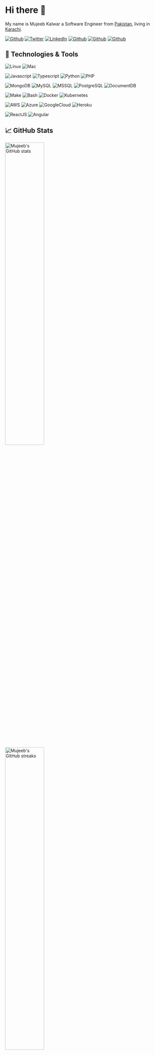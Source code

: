 # Hi there 👋

My name is Mujeeb Kalwar a Software Engineer from [Pakistan](https://unsplash.com/s/photos/pakistan), living in [Karachi](https://unsplash.com/s/photos/karachi).

[![Github](https://img.shields.io/badge/Medium-12100E?style=for-the-badge&logo=medium&logoColor=white)](http://mujeeb.move.com)
[![Twitter](https://img.shields.io/badge/Twitter-1DA1F2?style=for-the-badge&logo=twitter&logoColor=white&label=)](https://twitter.com/mujeeb_kalwar_1)
[![LinkedIn](https://img.shields.io/badge/LinkedIn-0077B5?style=for-the-badge&logo=linkedin&logoColor=white)](https://www.linkedin.com/in/mujeeb-kalwar)
[![Github](https://img.shields.io/badge/GitHub-100000?style=for-the-badge&logo=github&logoColor=white)](https://github.com/MujeebullahKalwar)
[![Github](https://img.shields.io/badge/Gmail-D14836?style=for-the-badge&logo=gmail&logoColor=white)](mailto:mujeebkalwar.mk@gmail.com)
[![Github](https://img.shields.io/badge/Telegram-2CA5E0?style=for-the-badge&logo=telegram&logoColor=white&label=@mujeebkalwar)](tg://resolve?domain=@mujeebkalwar)

## 🔧 Technologies & Tools

![Linux](https://img.shields.io/badge/OS-Linux-informational?style=flat&logo=linux&logoColor=white&color=2bbc8a)
![Mac](https://img.shields.io/badge/OS-Mac-informational?style=flat&logo=macos&logoColor=white&color=2bbc8a)

![Javascript](https://img.shields.io/badge/Code-JavaScript-informational?style=flat&logo=javascript&logoColor=white&color=FF6666)
![Typescript](https://img.shields.io/badge/Code-Typescript-informational?style=flat&logo=typescript&logoColor=white&color=FF6666)
![Python](https://img.shields.io/badge/Code-Python-informational?style=flat&logo=python&logoColor=white&color=FF6666)
![PHP](https://img.shields.io/badge/Code-PHP-informational?style=flat&logo=php&logoColor=white&color=FF6666)

![MongoDB](https://img.shields.io/badge/DB-MongoDB-informational?style=flat&logo=mongodb&logoColor=white&color=668AFF)
![MySQL](https://img.shields.io/badge/DB-MySQL-informational?style=flat&logo=mysql&logoColor=white&color=668AFF)
![MSSQL](https://img.shields.io/badge/DB-MSSQL-informational?style=flat&logo=mssql&logoColor=white&color=668AFF)
![PostgreSQL](https://img.shields.io/badge/DB-PostgreSQL-informational?style=flat&logo=postgresql&logoColor=white&color=668AFF)
![DocumentDB](https://img.shields.io/badge/DB-DocumentDB-informational?style=flat&logo=db&logoColor=white&color=668AFF)


![Make](https://img.shields.io/badge/Code-Make-informational?style=flat&logo=cmake&logoColor=white&color=FFFC66)
![Bash](https://img.shields.io/badge/Shell-Bash-informational?style=flat&logo=gnu-bash&logoColor=white&color=FFFC66)
![Docker](https://img.shields.io/badge/Tools-Docker-informational?style=flat&logo=docker&logoColor=white&color=FFFC66)
![Kubernetes](https://img.shields.io/badge/Tools-Kubernetes-informational?style=flat&logo=kubernetes&logoColor=white&color=FFFC66)

![AWS](https://img.shields.io/badge/Cloud-AWS-informational?style=flat&logo=amazon&logoColor=white&color=2bbc8a)
![Azure](https://img.shields.io/badge/Cloud-Azure-informational?style=flat&logo=microsoft-azure&logoColor=white&color=2bbc8a)
![GoogleCloud](https://img.shields.io/badge/Cloud-Google-informational?style=flat&logo=googlecloud&logoColor=white&color=2bbc8a)
![Heroku](https://img.shields.io/badge/Cloud-Heroku-informational?style=flat&logo=heroku&logoColor=white&color=2bbc8a)

![ReactJS](https://img.shields.io/badge/Code-ReactJS-informational?style=flat&logo=react&logoColor=white&color=FF66EF)
![Angular](https://img.shields.io/badge/Code-Angular-informational?style=flat&logo=angular&logoColor=white&color=FF66EF)

## &#x1f4c8; GitHub Stats

<a href="https://github.com/MujeebullahKalwar">
  <img src="https://github-readme-stats.vercel.app/api?username=MujeebullahKalwar&show_icons=true&count_private=true&hide=stars" alt="Mujeeb's GitHub stats" style="max-width: 100%; width:50%">
</a>

<a href="https://github.com/MujeebullahKalwar">
  <img src="https://streak-stats.demolab.com/?user=MujeebullahKalwar&currStreakLabel=000&ring=2f80ed&fire=2f80ed" alt="Mujeeb's GitHub streaks" style="max-width: 100%; width:50%">
</a>




